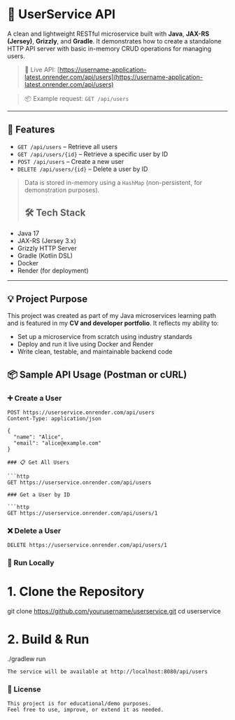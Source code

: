 # 👤 UserService API

A clean and lightweight RESTful microservice built with **Java**, **JAX-RS (Jersey)**, **Grizzly**, and **Gradle**. It demonstrates how to create a standalone HTTP API server with basic in-memory CRUD operations for managing users.

> 🧪 Live API: [https://username-application-latest.onrender.com/api/users](https://username-application-latest.onrender.com/api/users)
  
> 📦 Example request: `GET /api/users`

---

## 🚀 Features

- `GET /api/users` – Retrieve all users
- `GET /api/users/{id}` – Retrieve a specific user by ID
- `POST /api/users` – Create a new user
- `DELETE /api/users/{id}` – Delete a user by ID

> Data is stored in-memory using a `HashMap` (non-persistent, for demonstration purposes).
>
> ## 🛠️ Tech Stack

- Java 17
- JAX-RS (Jersey 3.x)
- Grizzly HTTP Server
- Gradle (Kotlin DSL)
- Docker
- Render (for deployment)

---

## 💡 Project Purpose

This project was created as part of my Java microservices learning path and is featured in my **CV and developer portfolio**. It reflects my ability to:
- Set up a microservice from scratch using industry standards
- Deploy and run it live using Docker and Render
- Write clean, testable, and maintainable backend code


## 📦 Sample API Usage (Postman or cURL)

### ➕ Create a User

```http
POST https://userservice.onrender.com/api/users
Content-Type: application/json

{
  "name": "Alice",
  "email": "alice@example.com"
}

### 📋 Get All Users

```http
GET https://userservice.onrender.com/api/users

### Get a User by ID

```http
GET https://userservice.onrender.com/api/users/1

```
### ❌ Delete a User

```http
DELETE https://userservice.onrender.com/api/users/1
```
### 🧪 Run Locally
# 1. Clone the Repository

git clone https://github.com/yourusername/userservice.git
cd userservice

# 2. Build & Run

./gradlew run

```http
The service will be available at http://localhost:8080/api/users
```
### 📄 License
```
This project is for educational/demo purposes.
Feel free to use, improve, or extend it as needed.
```
